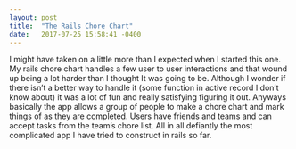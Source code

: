 ```yaml
---
layout: post
title:  "The Rails Chore Chart"
date:   2017-07-25 15:58:41 -0400
---
```



I might have taken on a little more than I expected when I started this one. My rails chore chart handles a few user to user interactions and that wound up being a lot harder than I thought It was going to be. Although I wonder if there isn’t a better way to handle it (some function in active record I don’t know about) it was a lot of fun and really satisfying figuring it out. Anyways basically the app allows a group of people to make a chore chart and mark things of as they are completed. Users have friends and teams and can accept tasks from the team’s chore list. All in all defiantly the most complicated app I have tried to construct in rails so far.

